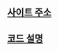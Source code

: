 ## <a href="https://starbucksss.netlify.app//">사이트 주소</a>


## <a href="https://github.com/Jiyong95/Starbucks-Clone/blob/main/README/README1.md"> 코드 설명 </a>
